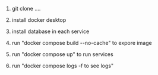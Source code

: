 1. git clone ....

2. install docker desktop

3. install database in each service

4. run "docker compose build --no-cache" to expore image

5. run "docker compose up" to run services

6. run "docker compose logs -f <service name> to see logs"

